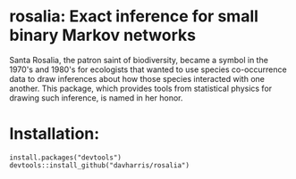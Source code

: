 # rosalia: Exact inference for small binary Markov networks

Santa Rosalia, the patron saint of biodiversity, became a symbol in the 1970's
and 1980's for ecologists that wanted to use species co-occurrence data to 
draw inferences about how those species interacted with one another.
This package, which provides tools from statistical physics for drawing such
inference, is named in her honor.

# Installation:

```
install.packages("devtools")
devtools::install_github("davharris/rosalia")
```
